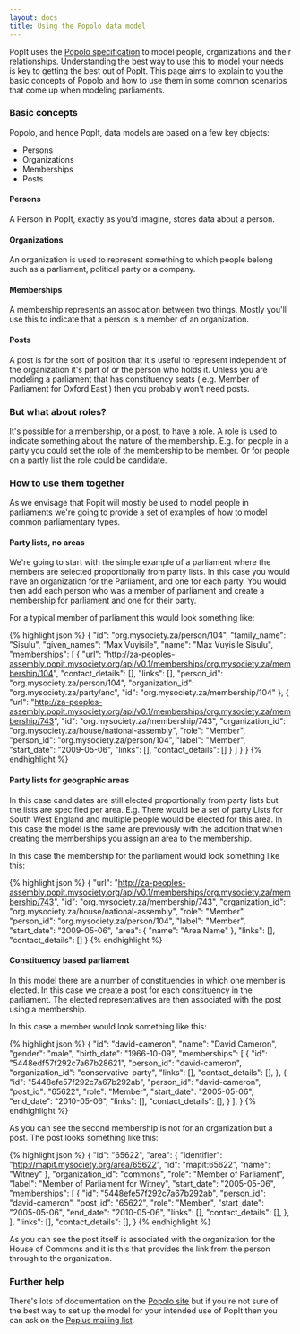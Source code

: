 ```yaml
---
layout: docs
title: Using the Popolo data model
---
```


PopIt uses the [Popolo specification](http://www.popoloproject.com/) to model people, organizations and their relationships. Understanding the best way to use this to model your needs is key to getting the best out of PopIt. This page aims to explain to you the basic concepts of Popolo and how to use them in some common scenarios that come up when modeling parliaments.

### Basic concepts ###

Popolo, and hence PopIt, data models are based on a few key objects:

   * Persons
   * Organizations
   * Memberships
   * Posts

#### Persons ####

A Person in PopIt, exactly as you'd imagine, stores data about a person.

#### Organizations ####

An organization is used to represent something to which people belong such as a parliament, political party or a company.

#### Memberships ####

A membership represents an association between two things. Mostly you'll use this to indicate that a person is a member of an organization.

#### Posts ####

A post is for the sort of position that it's useful to represent independent of the organization it's part of or the person who holds it. Unless you are modeling a parliament that has constituency seats ( e.g. Member of Parliament for Oxford East ) then you probably won't need posts.

### But what about roles? ###

It's possible for a membership, or a post, to have a role. A role is used to indicate something about the nature of the membership. E.g. for people in a party you could set the role of the membership to be member. Or for people on a partly list the role could be candidate.

### How to use them together ###

As we envisage that Popit will mostly be used to model people in parliaments we're going to provide a set of examples of how to model common parliamentary types.

#### Party lists, no areas ####

We're going to start with the simple example of a parliament where the members are selected proportionally from party lists. In this case you would have an organization for the Parliament, and one for each party. You would then add each person who was a member of parliament and create a membership for parliament and one for their party.

For a typical member of parliament this would look something like:

{% highlight json %}
{
    "id": "org.mysociety.za/person/104",
    "family_name": "Sisulu",
    "given_names": "Max Vuyisile",
    "name": "Max Vuyisile Sisulu",
    "memberships": [
      {
        "url": "http://za-peoples-assembly.popit.mysociety.org/api/v0.1/memberships/org.mysociety.za/membership/104",
        "contact_details": [],
        "links": [],
        "person_id": "org.mysociety.za/person/104",
        "organization_id": "org.mysociety.za/party/anc",
        "id": "org.mysociety.za/membership/104"
      },
      {
        "url": "http://za-peoples-assembly.popit.mysociety.org/api/v0.1/memberships/org.mysociety.za/membership/743",
        "id": "org.mysociety.za/membership/743",
        "organization_id": "org.mysociety.za/house/national-assembly",
        "role": "Member",
        "person_id": "org.mysociety.za/person/104",
        "label": "Member",
        "start_date": "2009-05-06",
        "links": [],
        "contact_details": []
      }
    ]
  }
}
{% endhighlight %}

#### Party lists for geographic areas ####

In this case candidates are still elected proportionally from party lists but the lists are specified per area. E.g. There would be a set of party Lists for South West England and multiple people would be elected for this area. In this case the model is the same are previously with the addition that when creating the memberships you assign an area to the membership.

In this case the membership for the parliament would look something like this:

{% highlight json %}
{
  "url": "http://za-peoples-assembly.popit.mysociety.org/api/v0.1/memberships/org.mysociety.za/membership/743",
  "id": "org.mysociety.za/membership/743",
  "organization_id": "org.mysociety.za/house/national-assembly",
  "role": "Member",
  "person_id": "org.mysociety.za/person/104",
  "label": "Member",
  "start_date": "2009-05-06",
  "area": {
    "name": "Area Name"
  },
  "links": [],
  "contact_details": []
}
{% endhighlight %}

#### Constituency based parliament ####

In this model there are a number of constituencies in which one member is elected. In this case we create a post for each constituency in the parliament. The elected representatives are then associated with the post using a membership.

In this case a member would look something like this:

{% highlight json %}
{
  "id": "david-cameron",
  "name": "David Cameron",
  "gender": "male",
  "birth_date": "1966-10-09",
  "memberships": [
    {
      "id": "5448edf57f292c7a67b28621",
      "person_id": "david-cameron",
      "organization_id": "conservative-party",
      "links": [],
      "contact_details": [],
    },
    {
      "id": "5448efe57f292c7a67b292ab",
      "person_id": "david-cameron",
      "post_id": "65622",
      "role": "Member",
      "start_date": "2005-05-06",
      "end_date": "2010-05-06",
      "links": [],
      "contact_details": [],
    }
  ],
}
{% endhighlight %}

As you can see the second membership is not for an organization but a post. The post looks something like this:

{% highlight json %}
{
  "id": "65622",
  "area": {
    "identifier": "http://mapit.mysociety.org/area/65622",
    "id": "mapit:65622",
    "name": "Witney"
  },
  "organization_id": "commons",
  "role": "Member of Parliament",
  "label": "Member of Parliament for Witney",
  "start_date": "2005-05-06",
  "memberships": [
    {
      "id": "5448efe57f292c7a67b292ab",
      "person_id": "david-cameron",
      "post_id": "65622",
      "role": "Member",
      "start_date": "2005-05-06",
      "end_date": "2010-05-06",
      "links": [],
      "contact_details": [],
    },
  ],
  "links": [],
  "contact_details": [],
}
{% endhighlight %}

As you can see the post itself is associated with the organization for the House of Commons and it is this that provides the link from the person through to the organization.

### Further help ###

There's lots of documentation on the [Popolo site](http://www.popoloproject.com/) but if you're not sure of the best way to set up the model for your intended use of PopIt then you can ask on the [Poplus mailing list](https://groups.google.com/forum/#!forum/poplus).
